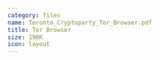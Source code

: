 ```yaml
---
category: files
name: Toronto_Cryptoparty_Tor_Browser.pdf
title: Tor Browser
size: 190K
icon: layout
---
```

